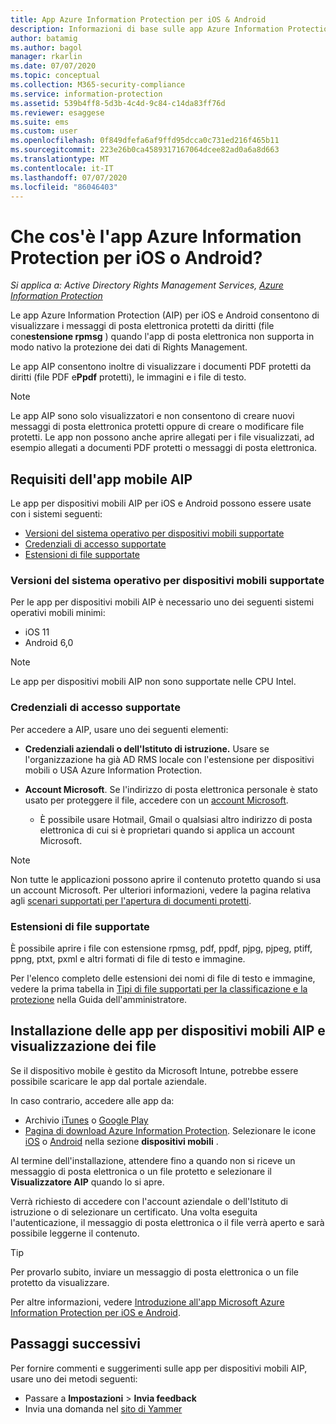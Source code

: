 ```yaml
---
title: App Azure Information Protection per iOS & Android
description: Informazioni di base sulle app Azure Information Protection (AIP) per dispositivi iOS e Android
author: batamig
ms.author: bagol
manager: rkarlin
ms.date: 07/07/2020
ms.topic: conceptual
ms.collection: M365-security-compliance
ms.service: information-protection
ms.assetid: 539b4ff8-5d3b-4c4d-9c84-c14da83ff76d
ms.reviewer: esaggese
ms.suite: ems
ms.custom: user
ms.openlocfilehash: 0f849dfefa6af9ffd95dcca0c731ed216f465b11
ms.sourcegitcommit: 223e26b0ca4589317167064dcee82ad0a6a8d663
ms.translationtype: MT
ms.contentlocale: it-IT
ms.lasthandoff: 07/07/2020
ms.locfileid: "86046403"
---
```

# <a name="what-is-the-azure-information-protection-app-for-ios-or-android"></a>Che cos'è l'app Azure Information Protection per iOS o Android?

*Si applica a: Active Directory Rights Management Services, [Azure Information Protection](https://azure.microsoft.com/pricing/details/information-protection)*

Le app Azure Information Protection (AIP) per iOS e Android consentono di visualizzare i messaggi di posta elettronica protetti da diritti (file con**estensione rpmsg** ) quando l'app di posta elettronica non supporta in modo nativo la protezione dei dati di Rights Management.  

Le app AIP consentono inoltre di visualizzare i documenti PDF protetti da diritti (file PDF e**Ppdf** protetti), le immagini e i file di testo.

> [!NOTE]
> Le app AIP sono solo visualizzatori e non consentono di creare nuovi messaggi di posta elettronica protetti oppure di creare o modificare file protetti. Le app non possono anche aprire allegati per i file visualizzati, ad esempio allegati a documenti PDF protetti o messaggi di posta elettronica.
>

## <a name="aip-mobile-app-requirements"></a>Requisiti dell'app mobile AIP

Le app per dispositivi mobili AIP per iOS e Android possono essere usate con i sistemi seguenti:

- [Versioni del sistema operativo per dispositivi mobili supportate](#supported-mobile-os-versions)
- [Credenziali di accesso supportate](#supported-sign-in-credentials)
- [Estensioni di file supportate](#supported-file-extensions)

### <a name="supported-mobile-os-versions"></a>Versioni del sistema operativo per dispositivi mobili supportate

Per le app per dispositivi mobili AIP è necessario uno dei seguenti sistemi operativi mobili minimi: 

- iOS 11 
- Android 6,0 

> [!NOTE]
> Le app per dispositivi mobili AIP non sono supportate nelle CPU Intel.
> 

### <a name="supported-sign-in-credentials"></a>Credenziali di accesso supportate

Per accedere a AIP, usare uno dei seguenti elementi: 

- **Credenziali aziendali o dell'Istituto di istruzione.** Usare se l'organizzazione ha già AD RMS locale con l'estensione per dispositivi mobili o USA Azure Information Protection.
 
- **Account Microsoft**. Se l'indirizzo di posta elettronica personale è stato usato per proteggere il file, accedere con un [account Microsoft](https://signup.live.com). 

    - È possibile usare Hotmail, Gmail o qualsiasi altro indirizzo di posta elettronica di cui si è proprietari quando si applica un account Microsoft.
    
> [!NOTE]
> Non tutte le applicazioni possono aprire il contenuto protetto quando si usa un account Microsoft. Per ulteriori informazioni, vedere la pagina relativa agli [scenari supportati per l'apertura di documenti protetti](../secure-collaboration-documents.md#supported-scenarios-for-opening-protected-documents).
> 

### <a name="supported-file-extensions"></a>Estensioni di file supportate

È possibile aprire i file con estensione rpmsg, pdf, ppdf, pjpg, pjpeg, ptiff, ppng, ptxt, pxml e altri formati di file di testo e immagine.

Per l'elenco completo delle estensioni dei nomi di file di testo e immagine, vedere la prima tabella in [Tipi di file supportati per la classificazione e la protezione](clientv2-admin-guide-file-types.md#supported-file-types-for-classification-and-protection) nella Guida dell'amministratore.

## <a name="installing-your-aip-mobile-apps-and-viewing-files"></a>Installazione delle app per dispositivi mobili AIP e visualizzazione dei file

Se il dispositivo mobile è gestito da Microsoft Intune, potrebbe essere possibile scaricare le app dal portale aziendale.

In caso contrario, accedere alle app da:

- Archivio [iTunes](https://apps.apple.com/app/microsoft-rights-management/id689516635) o [Google Play](https://play.google.com/store/apps/details?id=com.microsoft.ipviewer)
- [Pagina di download Azure Information Protection](https://portal.azurerms.com/#/download). Selezionare le icone [iOS](https://apps.apple.com/app/microsoft-rights-management/id689516635) o [Android](https://play.google.com/store/apps/details?id=com.microsoft.ipviewer) nella sezione **dispositivi mobili** .

Al termine dell'installazione, attendere fino a quando non si riceve un messaggio di posta elettronica o un file protetto e selezionare il **Visualizzatore AIP** quando lo si apre.

Verrà richiesto di accedere con l'account aziendale o dell'Istituto di istruzione o di selezionare un certificato. Una volta eseguita l'autenticazione, il messaggio di posta elettronica o il file verrà aperto e sarà possibile leggerne il contenuto.

> [!TIP]
> Per provarlo subito, inviare un messaggio di posta elettronica o un file protetto da visualizzare. 
>
> Per altre informazioni, vedere [Introduzione all'app Microsoft Azure Information Protection per iOS e Android](mobile-app-get-started.md).
> 

## <a name="next-steps"></a>Passaggi successivi

Per fornire commenti e suggerimenti sulle app per dispositivi mobili AIP, usare uno dei metodi seguenti:

- Passare a **Impostazioni**  >  **Invia feedback**
- Invia una domanda nel [sito di Yammer](https://www.yammer.com/AskIPTeam)
